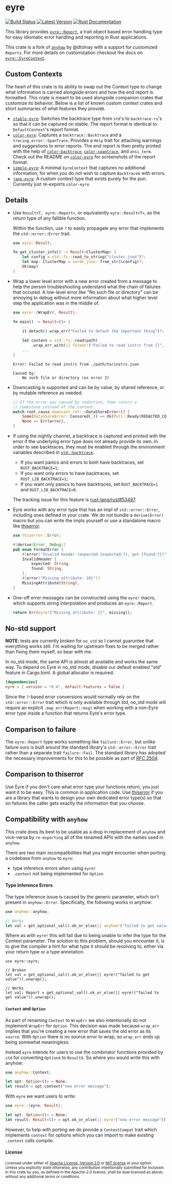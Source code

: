 eyre
====

[![Build Status][actions-badge]][actions-url]
[![Latest Version](https://img.shields.io/crates/v/eyre.svg)](https://crates.io/crates/eyre)
[![Rust Documentation](https://img.shields.io/badge/api-rustdoc-blue.svg)](https://docs.rs/eyre)

This library provides [`eyre::Report`][Report], a trait object based
error handling type for easy idiomatic error handling and reporting in Rust
applications.

This crate is a fork of [`anyhow`] by @dtolnay with a support for customized
`Reports`. For more details on customization checkout the docs on
[`eyre::EyreContext`].

## Custom Contexts

The heart of this crate is its ability to swap out the Context type to change
what information is carried alongside errors and how the end report is
formatted. This crate is meant to be used alongside companion crates that
customize its behavior. Below is a list of known custom context crates and
short summaries of what features they provide.

- [`stable-eyre`]: Switches the backtrace type from `std`'s to `backtrace-rs`'s
  so that it can be captured on stable. The report format is identical to
  `DefaultContext`'s report format.
- [`color-eyre`]: Captures a `backtrace::Backtrace` and a
  `tracing_error::SpanTrace`. Provides a `Help` trait for attaching warnings
  and suggestions to error reports. The end report is then pretty printed with
  the help of [`color-backtrace`], [`color-spantrace`], and `ansi_term`. Check
  out the README on [`color-eyre`] for screenshots of the report format.
- [`simple-eyre`]: A minimal `EyreContext` that captures no additional
  information, for when you do not wish to capture `Backtrace`s with errors.
- [`jane-eyre`]: A custom context type that exists purely for the pun.
  Currently just re-exports `color-eyre`.

## Details

- Use `Result<T, eyre::Report>`, or equivalently `eyre::Result<T>`, as the
  return type of any fallible function.

  Within the function, use `?` to easily propagate any error that implements the
  `std::error::Error` trait.

  ```rust
  use eyre::Result;

  fn get_cluster_info() -> Result<ClusterMap> {
      let config = std::fs::read_to_string("cluster.json")?;
      let map: ClusterMap = serde_json::from_str(&config)?;
      Ok(map)
  }
  ```

- Wrap a lower level error with a new error created from a message to help the
  person troubleshooting understand what the chain of failures that occured. A
  low-level error like "No such file or directory" can be annoying to debug
  without more information about what higher level step the application was in
  the middle of.

  ```rust
  use eyre::{WrapErr, Result};

  fn main() -> Result<()> {
      ...
      it.detach().wrap_err("Failed to detach the important thing")?;

      let content = std::fs::read(path)
          .wrap_err_with(|| format!("Failed to read instrs from {}", path))?;
      ...
  }
  ```

  ```console
  Error: Failed to read instrs from ./path/to/instrs.json

  Caused by:
      No such file or directory (os error 2)
  ```

- Downcasting is supported and can be by value, by shared reference, or by
  mutable reference as needed.

  ```rust
  // If the error was caused by redaction, then return a
  // tombstone instead of the content.
  match root_cause.downcast_ref::<DataStoreError>() {
      Some(DataStoreError::Censored(_)) => Ok(Poll::Ready(REDACTED_CONTENT)),
      None => Err(error),
  }
  ```

- If using the nightly channel, a backtrace is captured and printed with the
  error if the underlying error type does not already provide its own. In order
  to see backtraces, they must be enabled through the environment variables
  described in [`std::backtrace`]:

  - If you want panics and errors to both have backtraces, set
    `RUST_BACKTRACE=1`;
  - If you want only errors to have backtraces, set `RUST_LIB_BACKTRACE=1`;
  - If you want only panics to have backtraces, set `RUST_BACKTRACE=1` and
    `RUST_LIB_BACKTRACE=0`.

  The tracking issue for this feature is [rust-lang/rust#53487].

  [`std::backtrace`]: https://doc.rust-lang.org/std/backtrace/index.html#environment-variables
  [rust-lang/rust#53487]: https://github.com/rust-lang/rust/issues/53487

- Eyre works with any error type that has an impl of `std::error::Error`,
  including ones defined in your crate. We do not bundle a `derive(Error)` macro
  but you can write the impls yourself or use a standalone macro like
  [thiserror].

  ```rust
  use thiserror::Error;

  #[derive(Error, Debug)]
  pub enum FormatError {
      #[error("Invalid header (expected {expected:?}, got {found:?})")]
      InvalidHeader {
          expected: String,
          found: String,
      },
      #[error("Missing attribute: {0}")]
      MissingAttribute(String),
  }
  ```

- One-off error messages can be constructed using the `eyre!` macro, which
  supports string interpolation and produces an `eyre::Report`.

  ```rust
  return Err(eyre!("Missing attribute: {}", missing));
  ```

## No-std support

**NOTE**: tests are currently broken for `no_std` so I cannot guaruntee that
everything works still. I'm waiting for upstream fixes to be merged rather than
fixing them myself, so bear with me.

In no_std mode, the same API is almost all available and works the same way. To
depend on Eyre in no_std mode, disable our default enabled "std" feature in
Cargo.toml. A global allocator is required.

```toml
[dependencies]
eyre = { version = "0.4", default-features = false }
```

Since the `?`-based error conversions would normally rely on the
`std::error::Error` trait which is only available through std, no_std mode will
require an explicit `.map_err(Report::msg)` when working with a non-Eyre error
type inside a function that returns Eyre's error type.

## Comparison to failure

The `eyre::Report` type works something like `failure::Error`, but unlike
failure ours is built around the standard library's `std::error::Error` trait
rather than a separate trait `failure::Fail`. The standard library has adopted
the necessary improvements for this to be possible as part of [RFC 2504].

[RFC 2504]: https://github.com/rust-lang/rfcs/blob/master/text/2504-fix-error.md

## Comparison to thiserror

Use Eyre if you don't care what error type your functions return, you just
want it to be easy. This is common in application code. Use [thiserror] if you
are a library that wants to design your own dedicated error type(s) so that on
failures the caller gets exactly the information that you choose.

[thiserror]: https://github.com/dtolnay/thiserror

## Compatibility with `anyhow`

This crate does its best to be usable as a drop in replacement of `anyhow` and
vice-versa by `re-exporting` all of the renamed APIs with the names used in
`anyhow`.

There are two main incompatibilities that you might encounter when porting a
codebase from `anyhow` to `eyre`:

- type inference errors when using `eyre!`
- `.context` not being implemented for `Option`

#### Type Inference Errors

The type inference issue is caused by the generic parameter, which isn't
present in `anyhow::Error`. Specifically, the following works in anyhow:

```rust
use anyhow::anyhow;

// Works
let val = get_optional_val().ok_or_else(|| anyhow!("failed to get value")).unwrap_err();
```

Where as with `eyre!` this will fail due to being unable to infer the type for
the Context parameter. The solution to this problem, should you encounter it,
is to give the compiler a hint for what type it should be resolving to, either
via your return type or a type annotation.

```rust,compile_fail
use eyre::eyre;

// Broken
let val = get_optional_val().ok_or_else(|| eyre!("failed to get value")).unwrap();

// Works
let val: Report = get_optional_val().ok_or_else(|| eyre!("failed to get value")).unwrap();
```

#### `Context` and `Option`

As part of renaming `Context` to `WrapErr` we also intentionally do not
implement `WrapErr` for `Option`. This decision was made because `wrap_err`
implies that you're creating a new error that saves the old error as its
`source`. With `Option` there is no source error to wrap, so `wrap_err` ends up
being somewhat meaningless.

Instead `eyre` intends for users to use the combinator functions provided by
`std` for converting `Option`s to `Result`s. So where you would write this with
anyhow:

```rust
use anyhow::Context;

let opt: Option<()> = None;
let result = opt.context("new error message");
```

With `eyre` we want users to write:

```rust
use eyre::{eyre, Result};

let opt: Option<()> = None;
let result: Result<()> = opt.ok_or_else(|| eyre!("new error message"));
```

However, to help with porting we do provide a `ContextCompat` trait which
implements `context` for options which you can import to make existing
`.context` calls compile.

[Report]: https://docs.rs/eyre/*/eyre/struct.Report.html
[`eyre::EyreContext`]: https://docs.rs/eyre/*/eyre/trait.EyreContext.html
[`eyre::WrapErr`]: https://docs.rs/eyre/*/eyre/trait.WrapErr.html
[`anyhow::Context`]: https://docs.rs/anyhow/*/anyhow/trait.Context.html
[`anyhow`]: https://github.com/dtolnay/anyhow
[`tracing_error::SpanTrace`]: https://docs.rs/tracing-error/*/tracing_error/struct.SpanTrace.html
[`stable-eyre`]: https://github.com/yaahc/stable-eyre
[`color-eyre`]: https://github.com/yaahc/color-eyre
[`jane-eyre`]: https://github.com/yaahc/jane-eyre
[`simple-eyre`]: https://github.com/yaahc/simple-eyre
[`color-spantrace`]: https://github.com/yaahc/color-spantrace
[`color-backtrace`]: https://github.com/athre0z/color-backtrace
[actions-badge]: https://github.com/yaahc/eyre/workflows/Continuous%20integration/badge.svg
[actions-url]: https://github.com/yaahc/eyre/actions?query=workflow%3A%22Continuous+integration%22


#### License

<sup>
Licensed under either of <a href="LICENSE-APACHE">Apache License, Version
2.0</a> or <a href="LICENSE-MIT">MIT license</a> at your option.
</sup>

<br>

<sub>
Unless you explicitly state otherwise, any contribution intentionally submitted
for inclusion in this crate by you, as defined in the Apache-2.0 license, shall
be dual licensed as above, without any additional terms or conditions.
</sub>
